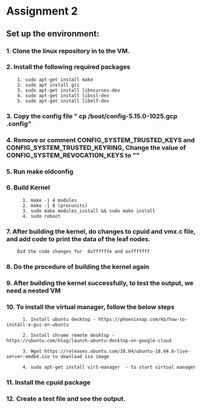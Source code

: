 # Assignment 2

## Set up the environment:
### 1. Clone the linux repository in to the VM.
### 2. Install the following required packages
        1. sudo apt-get install make
        2. sudo apt install gcc
        3. sudo apt-get install libncurses-dev
        4. sudo apt-get install libssl-dev
        5. sudo apt-get install libelf-dev
 ### 3. Copy the config file " cp /boot/config-5.15.0-1025.gcp .config" 
 ### 4. Remove or comment CONFIG_SYSTEM_TRUSTED_KEYS and CONFIG_SYSTEM_TRUSTED_KEYRING, Change the value of CONFIG_SYSTEM_REVOCATION_KEYS to ""

 ### 5. Run make oldconfig
 ### 6. Build Kernel
          1. make -j 4 modules
          2. make -j 8 (procunits)
          3. sudo make modules_install && sudo make install
          4. sudo reboot
 ### 7. After building the kernel, do changes to cpuid and vmx.c file, and add code to print the data of the leaf nodes.
        Did the code changes for  0xffffffe and oxfffffff
 ### 8. Do the procedure of building the kernel again
 ### 9. After building the kernel successfully, to test the output, we need a nested VM
 ### 10. To install the virtual manager, follow the below steps
          1. Install ubuntu desktop - https://phoenixnap.com/kb/how-to-install-a-gui-on-ubuntu

          2. Install chrome remote desktop - https://ubuntu.com/blog/launch-ubuntu-desktop-on-google-cloud  

          3. Wget https://releases.ubuntu.com/18.04/ubuntu-18.04.6-live-server-amd64.iso to download iso image 

          4. sudo apt-get install virt-manager  - to start virtual manager 
 ### 11. Install the cpuid package
 ### 12. Create a test file and see the output.
 
 
        
